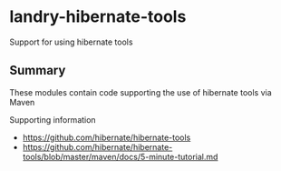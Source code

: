 # landry-hibernate-tools 
Support for using hibernate tools 

## Summary
These modules contain code supporting the use of hibernate tools via Maven

Supporting information
* https://github.com/hibernate/hibernate-tools
* https://github.com/hibernate/hibernate-tools/blob/master/maven/docs/5-minute-tutorial.md
